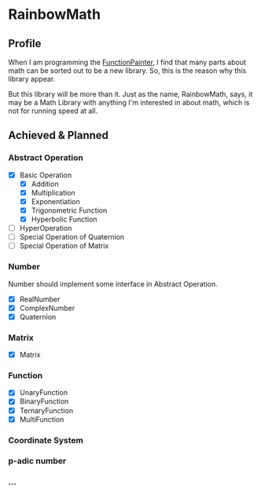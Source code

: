 # RainbowMath
## Profile
When I am programming the [FunctionPainter](https://github.com/RainbowYang/FunctionPainter), I find that many parts about math can be sorted out to be a new library. So, this is the reason why this library appear.

But this library will be more than it. Just as the name, RainbowMath, says, it may be a Math Library with anything I'm interested in about math, which is not for running speed at all.

## Achieved & Planned
### Abstract Operation
- [x] Basic Operation
    - [x] Addition
    - [x] Multiplication
    - [x] Exponentiation
    - [x] Trigonometric Function
    - [x] Hyperbolic Function
- [ ] HyperOperation
- [ ] Special Operation of Quaternion
- [ ] Special Operation of Matrix
 
### Number
Number should implement some interface in Abstract Operation.
- [x] RealNumber
- [x] ComplexNumber
- [x] Quaternion

### Matrix
- [x] Matrix

### Function
- [x] UnaryFunction
- [x] BinaryFunction
- [x] TernaryFunction
- [x] MultiFunction

### Coordinate System
### p-adic number
### ...

